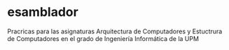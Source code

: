 # esamblador
Pracricas para las asignaturas Arquitectura de Computadores y Estuctrura de Computadores en el grado de Ingeniería Informática de la UPM

